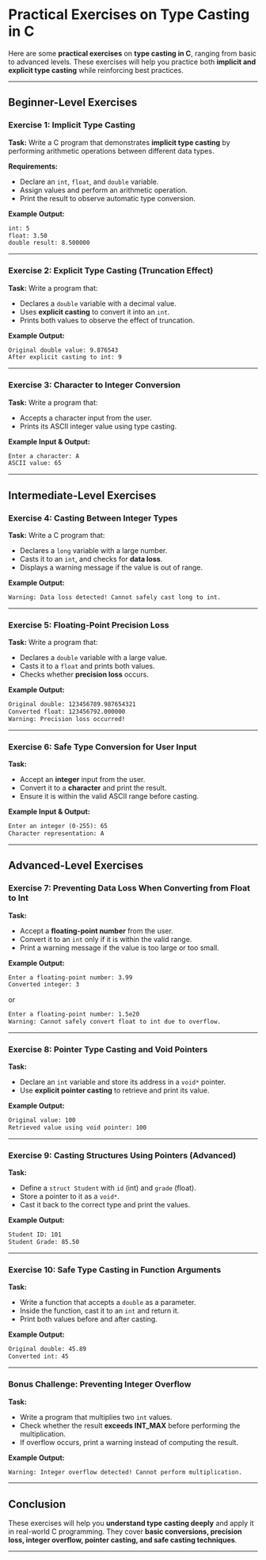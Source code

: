 # **Practical Exercises on Type Casting in C**

Here are some **practical exercises** on **type casting in C**, ranging from basic to advanced levels. These exercises will help you practice both **implicit and explicit type casting** while reinforcing best practices.

---

## **Beginner-Level Exercises**

### **Exercise 1: Implicit Type Casting**

**Task:** 
Write a C program that demonstrates **implicit type casting** by performing arithmetic operations between different data types.

**Requirements:**

- Declare an `int`, `float`, and `double` variable.
- Assign values and perform an arithmetic operation.
- Print the result to observe automatic type conversion.

**Example Output:**

```txt
int: 5
float: 3.50
double result: 8.500000
```

---

### **Exercise 2: Explicit Type Casting (Truncation Effect)**

**Task:** 
Write a program that:

- Declares a `double` variable with a decimal value.
- Uses **explicit casting** to convert it into an `int`.
- Prints both values to observe the effect of truncation.

**Example Output:**

```txt
Original double value: 9.876543
After explicit casting to int: 9
```

---

### **Exercise 3: Character to Integer Conversion**

**Task:** 
Write a program that:

- Accepts a character input from the user.
- Prints its ASCII integer value using type casting.

**Example Input & Output:**

```txt
Enter a character: A
ASCII value: 65
```

---

## **Intermediate-Level Exercises**

### **Exercise 4: Casting Between Integer Types**

**Task:** 
Write a C program that:

- Declares a `long` variable with a large number.
- Casts it to an `int`, and checks for **data loss**.
- Displays a warning message if the value is out of range.

**Example Output:**

```txt
Warning: Data loss detected! Cannot safely cast long to int.
```

---

### **Exercise 5: Floating-Point Precision Loss**

**Task:** 
Write a program that:

- Declares a `double` variable with a large value.
- Casts it to a `float` and prints both values.
- Checks whether **precision loss** occurs.

**Example Output:**

```txt
Original double: 123456789.987654321
Converted float: 123456792.000000
Warning: Precision loss occurred!
```

---

### **Exercise 6: Safe Type Conversion for User Input**

**Task:**

- Accept an **integer** input from the user.
- Convert it to a **character** and print the result.
- Ensure it is within the valid ASCII range before casting.

**Example Input & Output:**

```txt
Enter an integer (0-255): 65
Character representation: A
```

---

## **Advanced-Level Exercises**

### **Exercise 7: Preventing Data Loss When Converting from Float to Int**

**Task:**

- Accept a **floating-point number** from the user.
- Convert it to an `int` only if it is within the valid range.
- Print a warning message if the value is too large or too small.

**Example Output:**

```txt
Enter a floating-point number: 3.99
Converted integer: 3
```

or

```txt
Enter a floating-point number: 1.5e20
Warning: Cannot safely convert float to int due to overflow.
```

---

### **Exercise 8: Pointer Type Casting and Void Pointers**

**Task:**

- Declare an `int` variable and store its address in a `void*` pointer.
- Use **explicit pointer casting** to retrieve and print its value.

**Example Output:**

```txt
Original value: 100
Retrieved value using void pointer: 100
```

---

### **Exercise 9: Casting Structures Using Pointers (Advanced)**

**Task:**

- Define a `struct Student` with `id` (int) and `grade` (float).
- Store a pointer to it as a `void*`.
- Cast it back to the correct type and print the values.

**Example Output:**

```txt
Student ID: 101
Student Grade: 85.50
```

---

### **Exercise 10: Safe Type Casting in Function Arguments**

**Task:**

- Write a function that accepts a `double` as a parameter.
- Inside the function, cast it to an `int` and return it.
- Print both values before and after casting.

**Example Output:**

```txt
Original double: 45.89
Converted int: 45
```

---

### **Bonus Challenge: Preventing Integer Overflow**

**Task:**

- Write a program that multiplies two `int` values.
- Check whether the result **exceeds INT_MAX** before performing the multiplication.
- If overflow occurs, print a warning instead of computing the result.

**Example Output:**

```txt
Warning: Integer overflow detected! Cannot perform multiplication.
```

---

## **Conclusion**

These exercises will help you **understand type casting deeply** and apply it in real-world C programming. They cover **basic conversions, precision loss, integer overflow, pointer casting, and safe casting techniques**.

---

# 
